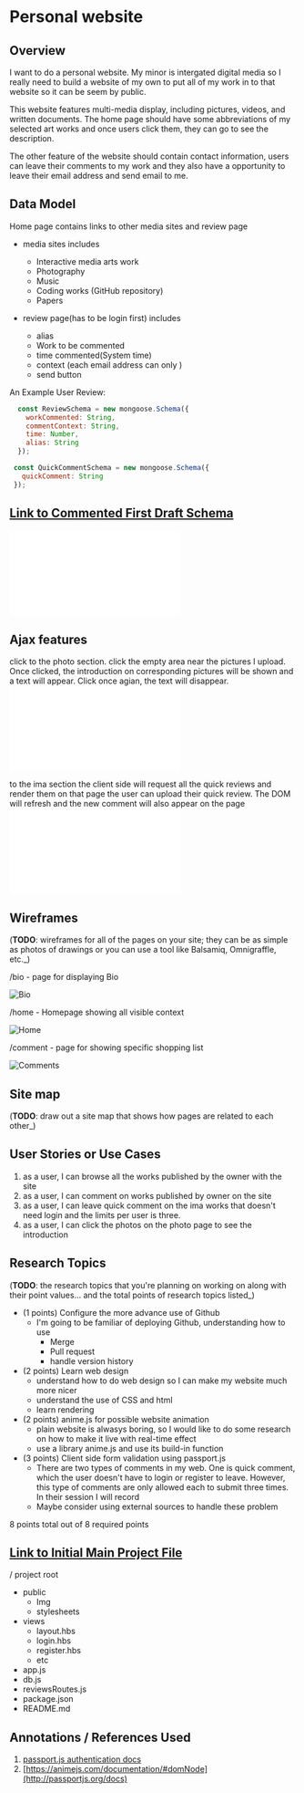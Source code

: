 # Personal website

## Overview

I want to do a personal website. My minor is intergated digital media so I really need to build a website of my own to put all of my work in to that website so it can be seem by public. 

This website features multi-media display, including pictures, videos, and written documents. The home page should have some abbreviations of my selected art works and once users click them, they can go to see the description. 

The other feature of the website should contain contact information, users can leave their comments to my work and they also have a opportunity to leave their email address and send email to me.


## Data Model

Home page contains links to other media sites and review page

* media sites includes 
  * Interactive media arts work
  * Photography
  * Music
  * Coding works (GitHub repository)
  * Papers

* review page(has to be login first) includes
  * alias
  * Work to be commented
  * time commented(System time)
  * context (each email address can only )
  * send button


An Example User Review:

```javascript
  const ReviewSchema = new mongoose.Schema({
    workCommented: String,
    commentContext: String,
    time: Number,
    alias: String
  });
```

```javascript
 const QuickCommentSchema = new mongoose.Schema({
   quickComment: String
 });
```


## [Link to Commented First Draft Schema](db.js) 

![Link](./db.js)


## Ajax features
click to the photo section.
click the empty area near the pictures I upload.
Once clicked, the introduction on corresponding pictures will be shown and a text 
will appear.
Click once agian, the text will disappear.
![Link](./public/javascripts/photos.js)

to the ima section
the client side will request all the quick reviews and render them on that page
the user can upload their quick review. The DOM will refresh and the new comment will also appear on the page
![Link](./public/javascripts/ima.js)

## Wireframes

(__TODO__: wireframes for all of the pages on your site; they can be as simple as photos of drawings or you can use a tool like Balsamiq, Omnigraffle, etc._)

/bio - page for displaying Bio

![Bio](./public/img/WebDesign/Bio.png)

/home - Homepage showing all visible context

![Home](./public/img/WebDesign/Homepage.png)

/comment - page for showing specific shopping list

![Comments](./public/img/WebDesign/Comments.png)

## Site map

(__TODO__: draw out a site map that shows how pages are related to each other_)

## User Stories or Use Cases

1. as a user, I can browse all the works published by the owner with the site
2. as a user, I can comment on works published by owner on the site
3. as a user, I can leave quick comment on the ima works that doesn't need login and the limits per user is three.
4. as a user, I can click the photos on the photo page to see the introduction

## Research Topics

(__TODO__: the research topics that you're planning on working on along with their point values... and the total points of research topics listed_)

* (1 points) Configure the more advance use of Github
  * I'm going to be familiar of deploying Github, understanding how to use
    * Merge
    * Pull request
    * handle version history
* (2 points) Learn web design
  * understand how to do web design so I can make my website much more nicer
  * understand the use of CSS and html
  * learn rendering
* (2 points) anime.js for possible website animation
  * plain website is alwasys boring, so I would like to do some research on how to make it live with real-time effect
  * use a library anime.js and use its build-in function
* (3 points) Client side form validation using passport.js
  * There are two types of comments in my web. One is quick comment, which the user doesn't have to login or register to leave. However, this type of comments are only allowed each to submit three times. In their session I will record
  * Maybe consider using external sources to handle these problem

8 points total out of 8 required points 


## [Link to Initial Main Project File](app.js) 

/ project root
* public
  * Img
  * stylesheets
* views
  * layout.hbs
  * login.hbs
  * register.hbs
  * etc
* app.js
* db.js
* reviewsRoutes.js
* package.json
* README.md

## Annotations / References Used

1. [passport.js authentication docs](http://passportjs.org/docs) 
2.  [https://animejs.com/documentation/#domNode](http://passportjs.org/docs) 

